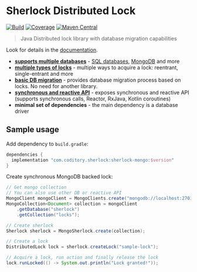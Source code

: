 # Sherlock Distributed Lock
[![Build](https://github.com/coditory/sherlock-distributed-lock/actions/workflows/build.yml/badge.svg)](https://github.com/coditory/sherlock-distributed-lock/actions/workflows/build.yml)
[![Coverage](https://codecov.io/gh/coditory/sherlock-distributed-lock/branch/main/graph/badge.svg)](https://codecov.io/gh/coditory/sherlock-distributed-lock)
[![Maven Central](https://maven-badges.herokuapp.com/maven-central/com.coditory.sherlock/sherlock-api/badge.svg)](https://search.maven.org/search?q=com.coditory.sherlock)

> Java Distributed lock library with database migration capabilities

Look for details in the [documentation](https://coditory.github.io/sherlock-distributed-lock/).

- **[supports multiple databases](https://coditory.github.io/sherlock-distributed-lock/connectors/)** - [SQL databases](https://coditory.github.io/sherlock-distributed-lock/connectors/sql/), [MongoDB](https://coditory.github.io/sherlock-distributed-lock/connectors/mongo/) and more
- **[multiple types of locks](https://coditory.github.io/sherlock-distributed-lock/locks)** - multiple ways to acquire a lock: reentrant, single-entrant and more
- **[basic DB migration](https://coditory.github.io/sherlock-distributed-lock/migrator)** - provides database migration process based on locks. No need for another library.
- **[synchronous and reactive API](https://coditory.github.io/sherlock-distributed-lock/api)** - exposes synchronous and reactive API (supports synchronous calls, Reactor, RxJava, Kotlin coroutines)
- **minimal set of dependencies** - the main dependency is a database driver

## Sample usage

Add dependency to `build.gradle`:
```groovy
dependencies {
  implementation "com.coditory.sherlock:sherlock-mongo:$version"
}
```

Create synchronous MongoDB backed lock:
```java
// Get mongo collection
// You can also use other DB or reactive API
MongoClient mongoClient = MongoClients.create("mongodb://localhost:27017/sherlock");
MongoCollection<Document> collection = mongoClient
    .getDatabase("sherlock")
    .getCollection("locks");

// Create sherlock
Sherlock sherlock = MongoSherlock.create(collection);

// Create a lock
DistributedLock lock = sherlock.createLock("sample-lock");

// Acquire a lock, run action and finally release the lock
lock.runLocked(() -> System.out.println("Lock granted!"));
```

